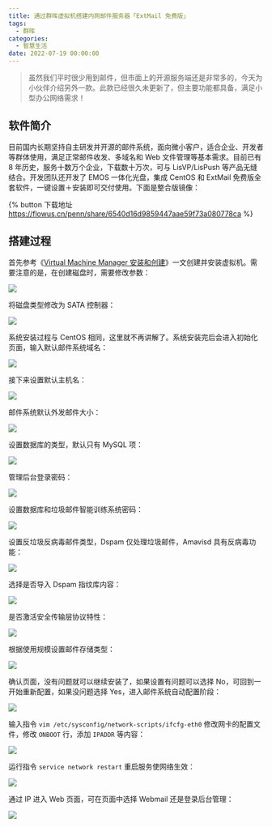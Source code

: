 ```yaml
---
title: 通过群晖虚拟机搭建内网邮件服务器「ExtMail 免费版」
tags:
  - 群晖
categories:
  - 智慧生活
date: 2022-07-19 00:00:00
---
```


> 虽然我们平时很少用到邮件，但市面上的开源服务端还是非常多的，今天为小伙伴介绍另外一款。此款已经很久未更新了，但主要功能都具备，满足小型办公网络需求！

<!-- more -->

## 软件简介

目前国内长期坚持自主研发并开源的邮件系统，面向微小客户，适合企业、开发者等群体使用，满足正常邮件收发、多域名和 Web 文件管理等基本需求。目前已有 8 年历史，服务十数万个企业，下载数十万次，可与 LisVP/LisPush 等产品无缝结合。开发团队还开发了 EMOS 一体化光盘，集成 CentOS 和 ExtMail 免费版全套软件，一键设置＋安装即可交付使用。下面是整合版镜像：

{% button 下载地址 https://flowus.cn/penn/share/6540d16d9859447aae59f73a080778ca %}

## 搭建过程

首先参考《[Virtual Machine Manager 安装和创建](https://dusays.com/286/)》一文创建并安装虚拟机。需要注意的是，在创建磁盘时，需要修改参数：

![](https://cdn.dusays.com/2022/07/485-1.jpg)

将磁盘类型修改为 SATA 控制器：

![](https://cdn.dusays.com/2022/07/485-2.jpg)

系统安装过程与 CentOS 相同，这里就不再讲解了。系统安装完后会进入初始化页面，输入默认邮件系统域名：

![](https://cdn.dusays.com/2022/07/485-3.jpg)

接下来设置默认主机名：

![](https://cdn.dusays.com/2022/07/485-4.jpg)

邮件系统默认外发邮件大小：

![](https://cdn.dusays.com/2022/07/485-5.jpg)

设置数据库的类型，默认只有 MySQL 项：

![](https://cdn.dusays.com/2022/07/485-6.jpg)

管理后台登录密码：

![](https://cdn.dusays.com/2022/07/485-7.jpg)

设置数据库和垃圾邮件智能训练系统密码：

![](https://cdn.dusays.com/2022/07/485-8.jpg)

设置反垃圾反病毒邮件类型，Dspam 仅处理垃圾邮件，Amavisd 具有反病毒功能：

![](https://cdn.dusays.com/2022/07/485-9.jpg)

选择是否导入 Dspam 指纹库内容：

![](https://cdn.dusays.com/2022/07/485-10.jpg)

是否激活安全传输层协议特性：

![](https://cdn.dusays.com/2022/07/485-11.jpg)

根据使用规模设置邮件存储类型：

![](https://cdn.dusays.com/2022/07/485-12.jpg)

确认页面，没有问题就可以继续安装了，如果设置有问题可以选择 No，可回到一开始重新配置，如果没问题选择 Yes，进入邮件系统自动配置阶段：

![](https://cdn.dusays.com/2022/07/485-13.jpg)

输入指令 `vim /etc/sysconfig/network-scripts/ifcfg-eth0` 修改网卡的配置文件，修改 `ONBOOT` 行，添加 `IPADDR` 等内容：

![](https://cdn.dusays.com/2022/07/485-14.jpg)

运行指令 `service network restart` 重启服务使网络生效：

![](https://cdn.dusays.com/2022/07/485-15.jpg)

通过 IP 进入 Web 页面，可在页面中选择 Webmail 还是登录后台管理：

![](https://cdn.dusays.com/2022/07/485-16.jpg)